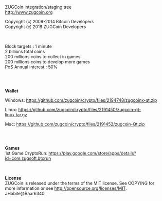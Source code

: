 ZUGCoin integration/staging tree<br>
http://www.zugcoin.org

Copyright (c) 2009-2014 Bitcoin Developers<br>
Copyright (c) 2018 ZUGCoin Developers

<br><br>
Block targets : 1 minute<br>
2 billions total coins<br>
200 millions coins to collect in games<br>
200 millions coins to develop more games<br>
PoS Annual interest : 50%<br>



<br><br>

<b>Wallet</b>

Windows: https://github.com/zugcoin/crypto/files/2194748/zugcoinx-qt.zip

Linux: https://github.com/zugcoin/crypto/files/2191450/zugcoin-qt-linux.tar.gz

Mac: https://github.com/zugcoin/crypto/files/2191452/zugcoin-Qt.zip

<br><br>

<b>Games</b><br>
1st Game CryptoRun:
https://play.google.com/store/apps/details?id=com.zugsoft.btcrun

<br><br>
<b>License</b><br>
ZUGCoin is released under the terms of the MIT license. 
See COPYING for more information or see http://opensource.org/licenses/MIT.
JHabite@Baar6340

